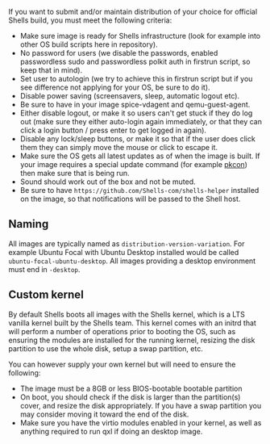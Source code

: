 If you want to submit and/or maintain distribution of your choice for official Shells build, you must meet the following criteria:

* Make sure image is ready for Shells infrastructure (look for example into other OS build scripts here in repository).
* No password for users (we disable the passwords, enabled passwordless sudo and passwordless polkit auth in firstrun script, so keep that in mind).
* Set user to autologin (we try to achieve this in firstrun script but if you see difference not applying for your OS, be sure to do it).
* Disable power saving (screensavers, sleep, automatic logout etc).
* Be sure to have in your image spice-vdagent and qemu-guest-agent.
* Either disable logout, or make it so users can't get stuck if they do log out (make sure they either auto-login again immediately, or that they can click a login button / press enter to get logged in again).
* Disable any lock/sleep buttons, or make it so that if the user does click them they can simply move the mouse or click to escape it.
* Make sure the OS gets all latest updates as of when the image is built. If your image requires a special update command (for example [pkcon](https://neon.kde.org/faq#command-to-update)) then make sure that is being run.
* Sound should work out of the box and not be muted.
* Be sure to have `https://github.com/Shells-com/shells-helper` installed on the image, so that notifications will be passed to the Shell host.

## Naming

All images are typically named as `distribution-version-variation`. For
example Ubuntu Focal with Ubuntu Desktop installed would be called
`ubuntu-focal-ubuntu-desktop`. All images providing a desktop environment must
end in `-desktop`.

## Custom kernel

By default Shells boots all images with the Shells kernel, which is a LTS
vanilla kernel built by the Shells team. This kernel comes with an initrd that
will perform a number of operations prior to booting the OS, such as ensuring
the modules are installed for the running kernel, resizing the disk partition
to use the whole disk, setup a swap partition, etc.

You can however supply your own kernel but will need to ensure the following:

* The image must be a 8GB or less BIOS-bootable bootable partition
* On boot, you should check if the disk is larger than the partition(s) cover,
  and resize the disk appropriately. If you have a swap partition you may
  consider moving it toward the end of the disk.
* Make sure you have the virtio modules enabled in your kernel, as well as
  anything required to run qxl if doing an desktop image.

